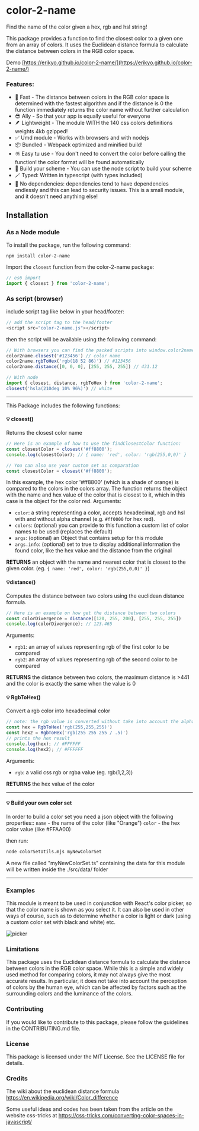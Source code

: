 # color-2-name

Find the name of the color given a hex, rgb and hsl string!

This package provides a function to find the closest color to a given one from an array of colors.
It uses the Euclidean distance formula to calculate the distance between colors in the RGB color space.

Demo [https://erikyo.github.io/color-2-name/](https://erikyo.github.io/color-2-name/)

### Features:
- 🚀 Fast - The distance between colors in the RGB color space is determined with the fastest algorithm and if the distance is 0 the function immediately returns the color name without further calculation
- 😎 Ally - So that your app is equally useful for everyone
- 🪶 Lightweight - The module WITH the 140 css colors definitions weights 4kb gzipped!
- ✅ Umd module - Works with browsers and with nodejs
- 📦 Bundled - Webpack optimized and minified build!
- 🪅 Easy tu use - You don't need to convert the color before calling the function! the color format will be found automatically
- 🎨 Build your scheme - You can use the node script to build your scheme
- 🪄️ Typed: Written in typescript (with types included)
- 🎈 No dependencies: dependencies tend to have dependencies endlessly and this can lead to security issues. This is a small module, and it doesn't need anything else!

## Installation

### As a Node module
To install the package, run the following command:

```
npm install color-2-name
```
Import the `closest` function from the color-2-name package:

```js
// es6 import
import { closest } from 'color-2-name';
```

### As script (browser)

include script tag like below in your head/footer:

```js
// add the script tag to the head/footer
<script src="color-2-name.js"></script>
```

then the script will be available using the following command:

```js
// With browsers you can find the packed scripts into window.color2name
color2name.closest('#123456') // color name
color2name.rgbToHex('rgb(18 52 86)') // #123456
color2name.distance([0, 0, 0], [255, 255, 255]) // 431.12

// With node
import { closest, distance, rgbToHex } from 'color-2-name';
closest('hsla(210deg 10% 96%)') // white
```

---

This Package includes the following functions:

#### 💡 closest()
Returns the closest color name

```js
// Here is an example of how to use the findClosestColor function:
const closestColor = closest('#ff8800');
console.log(closestColor); // { name: 'red', color: 'rgb(255,0,0)' }

// You can also use your custom set as comparation
const closestColor = closest('#ff8800');
```
In this example, the hex color '#ff8800' (which is a shade of orange) is compared to the colors in the colors array. The function returns the object with the name and hex value of the color that is closest to it, which in this case is the object for the color red.
Arguments:

- `color`: a string representing a color, accepts hexadecimal, rgb and hsl with and without alpha channel (e.g. `#ff0000` for hex red).
- `colors`: (optional) you can provide to this function a custom list of color names to be used (replaces the default)
- `args`: (optional) an Object that contains setup for this module
- `args.info`: (optional) set to true to display additional information the found color, like the hex value and the distance from the original

**RETURNS** an object with the name and nearest color that is closest to the given color. (eg. `{ name: 'red', color: 'rgb(255,0,0)' }`)



#### 💡distance()
Computes the distance between two colors using the euclidean distance formula.

```js
// Here is an example on how get the distance between two colors
const colorDivergence = distance([120, 255, 200], [255, 255, 255])
console.log(colorDivergence); // 123.465
```

Arguments:

- `rgb1`: an array of values representing rgb of the first color to be compared
- `rgb2`: an array of values representing rgb of the second color to be compared

**RETURNS** the distance between two colors, the maximum distance is >441 and the color is exactly the same when the value is 0

#### 💡 RgbToHex()
Convert a rgb color into hexadecimal color

```js
// note: the rgb value is converted without take into account the alpha channel
const hex = RgbToHex('rgb(255,255,255)')
const hex2 = RgbToHex('rgb(255 255 255 / .5)')
// prints the hex result
console.log(hex); // #FFFFFF
console.log(hex2); // #FFFFFF
```
Arguments:

- `rgb`: a valid css rgb or rgba value (eg. rgb(1,2,3))

**RETURNS** the hex value of the color

---

#### 💡 Build your own color set

In order to build a color set you need a json object with the following properties::
`name` - the name of the color (like "Orange")
`color` - the hex color value (like #FFAA00)

then run:

```bash
node colorSetUtils.mjs myNewColorSet
```
A new file called "myNewColorSet.ts" containing the data for this module will be written inside the ./src/data/ folder

---
### Examples
This module is meant to be used in conjunction with React's color picker, so that the color name is shown as you select it. It can also be used in other ways of course, such as to determine whether a color is light or dark (using a custom color set with black and white) etc.

![picker](https://user-images.githubusercontent.com/8550908/209803600-81954bea-63a0-4951-ac4c-a965a9d93bca.gif)



### Limitations
This package uses the Euclidean distance formula to calculate the distance between colors in the RGB color space. While this is a simple and widely used method for comparing colors, it may not always give the most accurate results. In particular, it does not take into account the perception of colors by the human eye, which can be affected by factors such as the surrounding colors and the luminance of the colors.

### Contributing
If you would like to contribute to this package, please follow the guidelines in the CONTRIBUTING.md file.

### License
This package is licensed under the MIT License. See the LICENSE file for details.

### Credits
The wiki about the euclidean distance formula https://en.wikipedia.org/wiki/Color_difference

Some useful ideas and codes has been taken from the article on the website css-tricks at https://css-tricks.com/converting-color-spaces-in-javascript/
